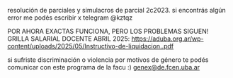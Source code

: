 resolución de parciales y simulacros de parcial 2c2023. si encontrás algún error me podés escribir x telegram @kztqz

POR AHORA EXACTAS FUNCIONA, PERO LOS PROBLEMAS SIGUEN! GRILLA SALARIAL DOCENTE ABRIL 2025: https://aduba.org.ar/wp-content/uploads/2025/05/Instructivo-de-liquidacion..pdf

si sufriste discriminación o violencia por motivos de género te podés comunicar con este programa de la facu :) genex@de.fcen.uba.ar
